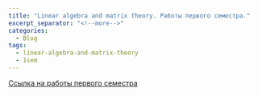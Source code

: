 ```yaml
---
title: "Linear algebra and matrix theory. Работы первого семестра."
excerpt_separator: "<!--more-->"
categories:
  - Blog
tags:
  - linear-algebra-and-matrix-theory
  - 1sem
---
```


[Ссылка на работы первого семестра](https://drive.google.com/drive/folders/1o0edP_xNP43FmydzfvTnc5ZSBZ4nWNEM?usp=sharing)

